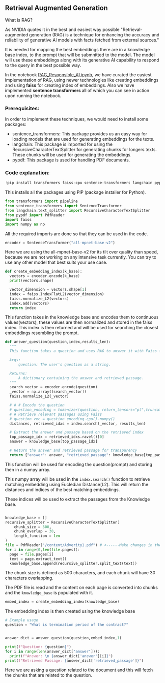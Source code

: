 ## Retrieval Augmented Generation
What is RAG?


As NVIDIA quotes it in the best and easiest way possible "Retrieval-augmented generation (RAG) is a technique for enhancing the accuracy and reliability of generative AI models with facts fetched from external sources."

It is needed for mapping the best embeddings there are in a knowledge base index, to the prompt that will be submnitted to the model. The model will use these embeddings along with its generative AI capability to respond to the query in the best possible way.

In the notebook [RAG_Responsible_AI.ipynb](RAG_Responsible_AI.ipynb), we have curated the easiest implementation of RAG, using newer technologies like creating embeddings and using **faiss** for creating index of embeddings. Also we have implemented **sentence transformers** all of which you can see in action upon running the notebook.

### Prerequisites:

In order to implement these techniques, we would need to install some packages:

* sentence_transformers: This package provides us an easy way for loading models that are used for generating embeddings for the texts.
* langchain: This package is imported for using the RecursiveCharacterTextSplitter for generating chunks for longers texts. These chunks will be used for generating the embeddings.
* pypdf: This package is used for handling PDF documents.

### Code explanation:
```python
!pip install transformers faiss-cpu sentence-transformers langchain pypdf
```
This installs all the packages using PIP (package installer for Python).

```python
from transformers import pipeline
from sentence_transformers import SentenceTransformer
from langchain.text_splitter import RecursiveCharacterTextSplitter
from pypdf import PdfReader
import faiss
import numpy as np
```
All the required imports are done so that they can be used in the code.

```python
encoder = SentenceTransformer("all-mpnet-base-v2")
```
Here we are using the all-mpnet-base-v2 for its tilt over quality than speed, because we are not working on any intensive task currently. You can try to use any other model that best suits your use case.

```python
def create_embedding_index(k_base):
  vectors = encoder.encode(k_base)
  print(vectors.shape)

  vector_dimension = vectors.shape[1]
  index = faiss.IndexFlatL2(vector_dimension)
  faiss.normalize_L2(vectors)
  index.add(vectors)
  return index
```
This function takes in the knowledge base and encodes them to continuous values(vectors), these values are then normalized and stored in the faiss index. This index is then returned and will be used for searching the closest embeddings resembling the prompt.

```python
def answer_question(question,index,results_len):
  """
  This function takes a question and uses RAG to answer it with Faiss for retrieval.

  Args:
      question: The user's question as a string.

  Returns:
      A dictionary containing the answer and retrieved passage.
  """
  search_vector = encoder.encode(question)
  _vector = np.array([search_vector])
  faiss.normalize_L2(_vector)

  # # # Encode the question
  # question_encoding = tokenizer(question, return_tensors="pt",truncation=True,padding=True)["input_ids"]
  # # Retrieve relevant passages using Faiss
  # question_vec = question_encoding.cpu().numpy()
  distances, retrieved_idxs = index.search(_vector, results_len)

  # Extract the answer and passage based on the retrieved index
  top_passage_idx = retrieved_idxs.ravel()[0]
  answer = knowledge_base[top_passage_idx]

  # Return the answer and retrieved passage for transparency
  return {"answer": answer, "retrieved_passage": knowledge_base[top_passage_idx]}
```
This function will be used for encoding the question(prompt) and storing then in a numpy array.

This numpy array will be used in the ```index.search()``` function to retrieve matching embedding using Eucledian Distance(L2). This will return the distances and indices of the best matching embeddings.

These indices will be used to extract the passages from the Knowledge base.
 
```python

knowledge_base = []
recursive_splitter = RecursiveCharacterTextSplitter(
    chunk_size = 500,
    chunk_overlap = 30,
    length_function = len
)
file = PdfReader("/content/Adverity1.pdf") # <------Make changes in the PDF file path that you want to use
for i in range(0,len(file.pages)):
  page = file.pages[i]
  text = page.extract_text()
  knowledge_base.append(recursive_splitter.split_text(text))
```
The chunk size is defined as 500 characters, and each chunk will have 30 characters overlapping.

The PDF file is read and the content on each page is converted into chunks and the ```knowledge_base``` is populated with it.
```python
embed_index = create_embedding_index(knowledge_base)
```
The embedding index is then created using the knowledge base
```python
# Example usage
question = "What is termination period of the contract?"


answer_dict = answer_question(question,embed_index,1)

print(f"Question: {question}")
for i in range(len(answer_dict['answer'])):
  print(f"Answer: \n {answer_dict['answer'][i]}")
print(f"Retrieved Passage: {answer_dict['retrieved_passage']}")
```
Here we are asking a question related to the document and this will fetch the chunks that are related to the question.
